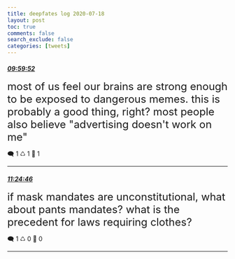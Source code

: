 ```yaml
---
title: deepfates log 2020-07-18
layout: post
toc: true
comments: false
search_exclude: false
categories: [tweets]
---
```



#### <a href = "https://twitter.com/deepfates/status/1284518255759994880">*09:59:52*</a>

<font size="5">most of us feel our brains are strong enough to be exposed to dangerous memes. this is probably a good thing, right?  most people also believe "advertising doesn't work on me"</font>



🗨️ 1 ♺ 1 🤍  1   

---
    
#### <a href = "https://twitter.com/deepfates/status/1284539625038438400">*11:24:46*</a>

<font size="5">if mask mandates are unconstitutional, what about pants mandates?  what is the precedent for laws requiring clothes?</font>



🗨️ 1 ♺ 0 🤍  0   

---
    
            


